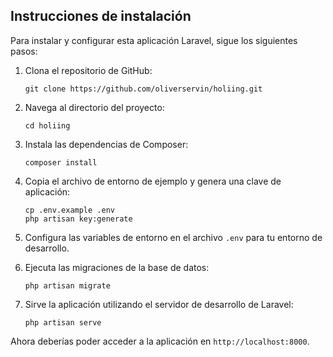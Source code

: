## Instrucciones de instalación

Para instalar y configurar esta aplicación Laravel, sigue los siguientes pasos:

1. Clona el repositorio de GitHub:
   ```
   git clone https://github.com/oliverservin/holiing.git
   ```
2. Navega al directorio del proyecto:
   ```
   cd holiing
   ```
3. Instala las dependencias de Composer:
   ```
   composer install
   ```
4. Copia el archivo de entorno de ejemplo y genera una clave de aplicación:
   ```
   cp .env.example .env
   php artisan key:generate
   ```
5. Configura las variables de entorno en el archivo `.env` para tu entorno de desarrollo.

6. Ejecuta las migraciones de la base de datos:
   ```
   php artisan migrate
   ```
7. Sirve la aplicación utilizando el servidor de desarrollo de Laravel:
   ```
   php artisan serve
   ```
Ahora deberías poder acceder a la aplicación en `http://localhost:8000`.
